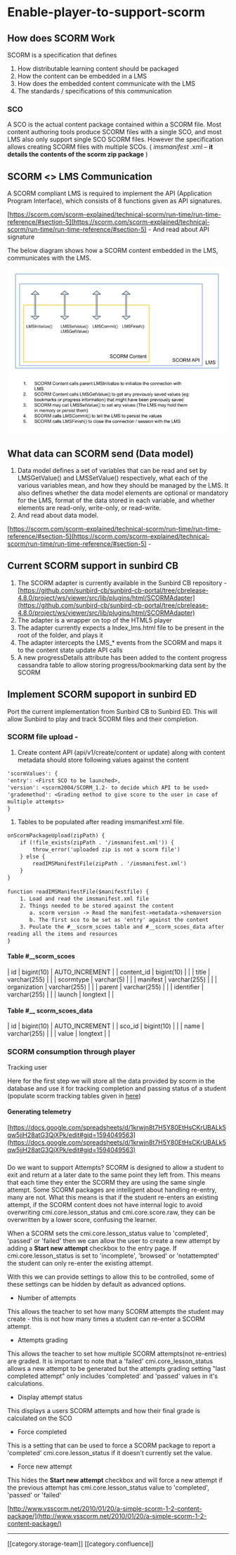 # Enable-player-to-support-scorm

## How does SCORM Work

SCORM is a specification that defines

1. How distributable learning content should be packaged
2. How the content can be embedded in a LMS
3. How does the embedded content communicate with the LMS
4. The standards / specifications of this communication

### SCO

A SCO is the actual content package contained within a SCORM file. Most content authoring tools produce SCORM files with a single SCO, and most LMS also only support single SCO SCORM files. However the specification allows creating SCORM files with multiple SCOs. ( _imsmanifest_ .xml – **it details the contents of the scorm zip package** )

## SCORM <> LMS Communication

A SCORM compliant LMS is required to implement the API (Application Program Interface), which consists of 8 functions given as API signatures.

[https://scorm.com/scorm-explained/technical-scorm/run-time/run-time-reference/#section-5](https://scorm.com/scorm-explained/technical-scorm/run-time/run-time-reference/#section-5) - And read about API signature

The below diagram shows how a SCORM content embedded in the LMS, communicates with the LMS.

![](<../../../../.gitbook/assets/SCORM Implementation.jpg>)

## What data can SCORM send (Data model)

1. Data model defines a set of variables that can be read and set by LMSGetValue() and LMSSetValue() respectively, what each of the various variables mean, and how they should be managed by the LMS. It also defines whether the data model elements are optional or mandatory for the LMS, format of the data stored in each variable, and whether elements are read-only, write-only, or read-write.&#x20;
2. And read about data model.

[https://scorm.com/scorm-explained/technical-scorm/run-time/run-time-reference/#section-5](https://scorm.com/scorm-explained/technical-scorm/run-time/run-time-reference/#section-5) -

## Current SCORM support in sunbird CB

1. The SCORM adapter is currently available in the Sunbird CB repository - [https://github.com/sunbird-cb/sunbird-cb-portal/tree/cbrelease-4.8.0/project/ws/viewer/src/lib/plugins/html/SCORMAdapter](https://github.com/sunbird-cb/sunbird-cb-portal/tree/cbrelease-4.8.0/project/ws/viewer/src/lib/plugins/html/SCORMAdapter)
2. The adapter is a wrapper on top of the HTML5 player
3. The adapter currently expects a Index\_lms.html file to be present in the root of the folder, and plays it
4. The adapter intercepts the LMS\_\* events from the SCORM and maps it to the content state update API calls
5. A new progressDetails attribute has been added to the content progress cassandra table to allow storing progress/bookmarking data sent by the SCORM

## Implement SCORM supoport in sunbird ED

Port the current implementation from Sunbird CB to Sunbird ED. This will allow Sunbird to play and track SCORM files and their completion.

### SCORM file upload -

1. Create content API (api/v1/create/content or update) along with content metadata should store following values against the content

```
'scormValues': {
'entry': <First SCO to be launched>,
'version': <scorm2004/SCORM_1.2- to decide which API to be used> 
'grademethod': <Grading method to give score to the user in case of multiple attempts>
}
```

1. Tables to be populated after reading imsmanifest.xml file.

```
onScormPackageUpload(zipPath) {
    if (!file_exists(zipPath . '/imsmanifest.xml')) {
        throw_error('uploaded zip is not a scorm file')
    } else {
        readIMSManifestFile(zipPath . '/imsmanifest.xml')
    }
}

function readIMSManifestFile($manifestfile) {
    1. Load and read the imsmanifest.xml file
    2. Things needed to be stored against the content
       a. scorm version -> Read the manifest->metadata->shemaversion
       b. The first sco to be set as 'entry' against the content 
    3. Poulate the #__scorm_scoes table and #__scorm_scoes_data after reading all the items and resources
}
```

#### Table #\_\_scorm\_scoes

\| id | bigint(10) | AUTO\_INCREMENT | | content\_id | bigint(10) | | | title | varchar(255) | | | scormtype | varchar(5) | | | manifest | varchar(255) | | | organization | varchar(255) | | | parent | varchar(255) | | | identifier | varchar(255) | | | launch | longtext | |

#### Table #\_\_ **scorm\_scoes\_data**

\| id | bigint(10) | AUTO\_INCREMENT | | sco\_id | bigint(10) | | | name | varchar(255) | | | value | longtext | |

### SCORM consumption through player

Tracking user

Here for the first step we will store all the data provided by scorm in the database and use it for tracking completion and passing status of a student (populate scorm tracking tables given in [here](https://docs.google.com/spreadsheets/d/1krwjn8t7H5Y80EtHsCKrUBALk5qw5jjH28atG3QjXPk/edit#gid=0))

#### Generating telemetry

[https://docs.google.com/spreadsheets/d/1krwjn8t7H5Y80EtHsCKrUBALk5qw5jjH28atG3QjXPk/edit#gid=1594049563](https://docs.google.com/spreadsheets/d/1krwjn8t7H5Y80EtHsCKrUBALk5qw5jjH28atG3QjXPk/edit#gid=1594049563)

###

Do we want to support Attempts? SCORM is designed to allow a student to exit and return at a later date to the same point they left from. This means that each time they enter the SCORM they are using the same single attempt. Some SCORM packages are intelligent about handling re-entry, many are not. What this means is that if the student re-enters an existing attempt, if the SCORM content does not have internal logic to avoid overwriting cmi.core.lesson\_status and cmi.core.score.raw, they can be overwritten by a lower score, confusing the learner.

When a SCORM sets the cmi.core.lesson\_status value to 'completed', 'passed' or 'failed' then we can allow the user to create a new attempt by adding a **Start new attempt** checkbox to the entry page. If cmi.core.lesson\_status is set to 'incomplete', 'browsed' or 'notattempted' the student can only re-enter the existing attempt.

With this we can provide settings to allow this to be controlled, some of these settings can be hidden by default as advanced options.

* Number of attempts

This allows the teacher to set how many SCORM attempts the student may create - this is not how many times a student can re-enter a SCORM attempt.

* Attempts grading

This allows the teacher to set how multiple SCORM attempts(not re-entries) are graded. It is important to note that a 'failed' cmi.core\_lesson\_status allows a new attempt to be generated but the attempts grading setting "last completed attempt" only includes 'completed' and 'passed' values in it's calculations.

* Display attempt status

This displays a users SCORM attempts and how their final grade is calculated on the SCO

* Force completed

This is a setting that can be used to force a SCORM package to report a 'completed' cmi.core.lesson\_status if it doesn't currently set the value.

* Force new attempt

This hides the **Start new attempt** checkbox and will force a new attempt if the previous attempt has cmi.core.lesson\_status value to 'completed', 'passed' or 'failed'

[http://www.vsscorm.net/2010/01/20/a-simple-scorm-1-2-content-package/](http://www.vsscorm.net/2010/01/20/a-simple-scorm-1-2-content-package/)

***

\[\[category.storage-team]] \[\[category.confluence]]
